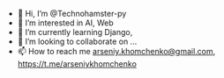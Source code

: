 - 👋 Hi, I’m @Technohamster-py
- 👀 I’m interested in AI, Web
- 🌱 I’m currently learning Django,
- 💞️ I’m looking to collaborate on ...
- 📫 How to reach me arseniy.khomchenko@gmail.com, https://t.me/arseniykhomchenko
<!---
Technohamster-py/Technohamster-py is a ✨ special ✨ repository because its `README.md` (this file) appears on your GitHub profile.
You can click the Preview link to take a look at your changes.
--->

